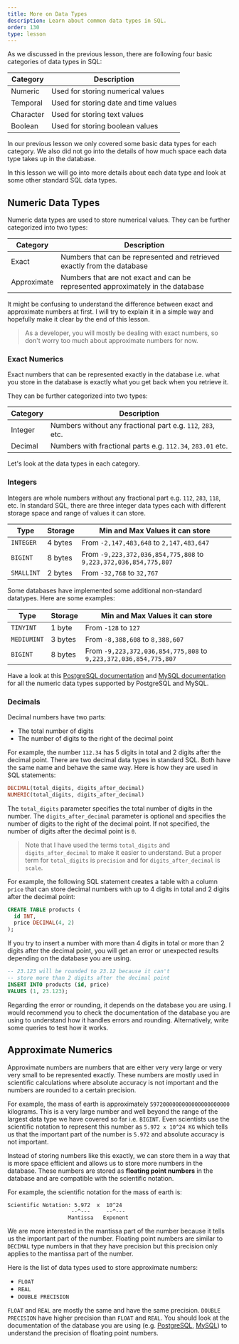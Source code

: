 ```yaml
---
title: More on Data Types
description: Learn about common data types in SQL.
order: 130
type: lesson
---
```


As we discussed in the previous lesson, there are following four basic categories of data types in SQL:

| Category  | Description                           |
| --------- | ------------------------------------- |
| Numeric   | Used for storing numerical values     |
| Temporal  | Used for storing date and time values |
| Character | Used for storing text values          |
| Boolean   | Used for storing boolean values       |

In our previous lesson we only covered some basic data types for each category. We also did not go into the details of how much space each data type takes up in the database.

In this lesson we will go into more details about each data type and look at some other standard SQL data types.

## Numeric Data Types

Numeric data types are used to store numerical values. They can be further categorized into two types:

| Category    | Description                                                                     |
| ----------- | ------------------------------------------------------------------------------- |
| Exact       | Numbers that can be represented and retrieved exactly from the database         |
| Approximate | Numbers that are not exact and can be represented approximately in the database |

It might be confusing to understand the difference between exact and approximate numbers at first. I will try to explain it in a simple way and hopefully make it clear by the end of this lesson.

> As a developer, you will mostly be dealing with exact numbers, so don't worry too much about approximate numbers for now.

### Exact Numerics

Exact numbers that can be represented exactly in the database i.e. what you store in the database is exactly what you get back when you retrieve it.

They can be further categorized into two types:

| Category | Description                                                 |
| -------- | ----------------------------------------------------------- |
| Integer  | Numbers without any fractional part e.g. `112`, `283`, etc. |
| Decimal  | Numbers with fractional parts e.g. `112.34`, `283.01` etc.  |

Let's look at the data types in each category.

### Integers

Integers are whole numbers without any fractional part e.g. `112`, `283`, `118`, etc. In standard SQL, there are three integer data types each with different storage space and range of values it can store.

| Type       | Storage | Min and Max Values it can store                                  |
| ---------- | ------- | ---------------------------------------------------------------- |
| `INTEGER`  | 4 bytes | From `-2,147,483,648` to `2,147,483,647`                         |
| `BIGINT`   | 8 bytes | From `-9,223,372,036,854,775,808` to `9,223,372,036,854,775,807` |
| `SMALLINT` | 2 bytes | From `-32,768` to `32,767`                                       |

Some databases have implemented some additional non-standard datatypes. Here are some examples:

| Type        | Storage | Min and Max Values it can store                                  |
| ----------- | ------- | ---------------------------------------------------------------- |
| `TINYINT`   | 1 byte  | From `-128` to `127`                                             |
| `MEDIUMINT` | 3 bytes | From `-8,388,608` to `8,388,607`                                 |
| `BIGINT`    | 8 bytes | From `-9,223,372,036,854,775,808` to `9,223,372,036,854,775,807` |

Have a look at this [PostgreSQL documentation](https://www.postgresql.org/docs/current/datatype-numeric.html#DATATYPE-NUMERIC) and [MySQL documentation](https://dev.mysql.com/doc/refman/8.4/en/integer-types.html) for all the numeric data types supported by PostgreSQL and MySQL.

### Decimals

Decimal numbers have two parts:

- The total number of digits
- The number of digits to the right of the decimal point

For example, the number `112.34` has 5 digits in total and 2 digits after the decimal point. There are two decimal data types in standard SQL. Both have the same name and behave the same way. Here is how they are used in SQL statements:

```sql
DECIMAL(total_digits, digits_after_decimal)
NUMERIC(total_digits, digits_after_decimal)
```

The `total_digits` parameter specifies the total number of digits in the number. The `digits_after_decimal` parameter is optional and specifies the number of digits to the right of the decimal point. If not specified, the number of digits after the decimal point is `0`.

> Note that I have used the terms `total_digits` and `digits_after_decimal` to make it easier to understand. But a proper term for `total_digits` is `precision` and for `digits_after_decimal` is `scale`.

For example, the following SQL statement creates a table with a column `price` that can store decimal numbers with up to 4 digits in total and 2 digits after the decimal point:

```sql
CREATE TABLE products (
  id INT,
  price DECIMAL(4, 2)
);
```

If you try to insert a number with more than 4 digits in total or more than 2 digits after the decimal point, you will get an error or unexpected results depending on the database you are using.

```sql
-- 23.123 will be rounded to 23.12 because it can't
-- store more than 2 digits after the decimal point
INSERT INTO products (id, price)
VALUES (1, 23.123);
```

Regarding the error or rounding, it depends on the database you are using. I would recommend you to check the documentation of the database you are using to understand how it handles errors and rounding. Alternatively, write some queries to test how it works.

## Approximate Numerics

Approximate numbers are numbers that are either very very large or very very small to be represented exactly. These numbers are mostly used in scientific calculations where absolute accuracy is not important and the numbers are rounded to a certain precision.

For example, the mass of earth is approximately `5972000000000000000000000` kilograms. This is a very large number and well beyond the range of the largest data type we have covered so far i.e. `BIGINT`. Even scientists use the scientific notation to represent this number as `5.972 x 10^24 KG` which tells us that the important part of the number is `5.972` and absolute accuracy is not important.

Instead of storing numbers like this exactly, we can store them in a way that is more space efficient and allows us to store more numbers in the database. These numbers are stored as **floating point numbers** in the database and are compatible with the scientific notation.

For example, the scientific notation for the mass of earth is:

```
Scientific Notation: 5.972  x  10^24
                    --^---     --^---
                   Mantissa   Exponent
```

We are more interested in the mantissa part of the number because it tells us the important part of the number. Floating point numbers are similar to `DECIMAL` type numbers in that they have precision but this precision only applies to the mantissa part of the number.

Here is the list of data types used to store approximate numbers:

- `FLOAT`
- `REAL`
- `DOUBLE PRECISION`

`FLOAT` and `REAL` are mostly the same and have the same precision. `DOUBLE PRECISION` have higher precision than `FLOAT` and `REAL`. You should look at the documentation of the database you are using (e.g. [PostgreSQL](https://www.postgresql.org/docs/current/datatype-numeric.html#DATATYPE-FLOAT), [MySQL](https://dev.mysql.com/doc/refman/8.3/en/floating-point-types.html)) to understand the precision of floating point numbers.
